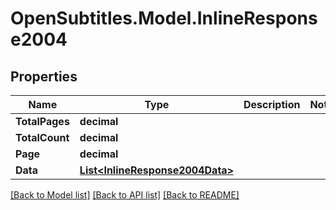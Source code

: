 
# OpenSubtitles.Model.InlineResponse2004

## Properties

Name | Type | Description | Notes
------------ | ------------- | ------------- | -------------
**TotalPages** | **decimal** |  | 
**TotalCount** | **decimal** |  | 
**Page** | **decimal** |  | 
**Data** | [**List&lt;InlineResponse2004Data&gt;**](InlineResponse2004Data.md) |  | 

[[Back to Model list]](../README.md#documentation-for-models)
[[Back to API list]](../README.md#documentation-for-api-endpoints)
[[Back to README]](../README.md)


